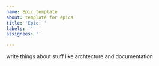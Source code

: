 ```yaml
---
name: Epic template
about: template for epics
title: 'Epic: '
labels: ''
assignees: ''

---
```


write things about stuff like archtecture and documentation
